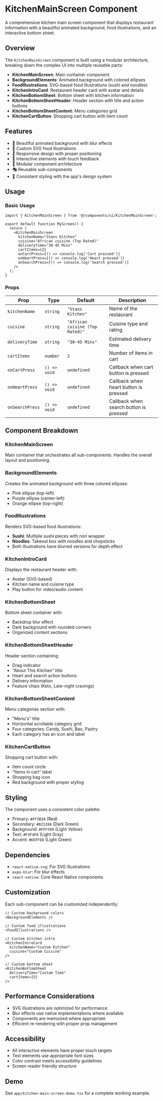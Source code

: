 # KitchenMainScreen Component

A comprehensive kitchen main screen component that displays restaurant information with a beautiful animated background, food illustrations, and an interactive bottom sheet.

## Overview

The `KitchenMainScreen` component is built using a modular architecture, breaking down the complex UI into multiple reusable parts:

- **KitchenMainScreen**: Main container component
- **BackgroundElements**: Animated background with colored ellipses
- **FoodIllustrations**: SVG-based food illustrations (sushi and noodles)
- **KitchenIntroCard**: Restaurant header card with avatar and details
- **KitchenBottomSheet**: Bottom sheet with kitchen information
- **KitchenBottomSheetHeader**: Header section with title and action buttons
- **KitchenBottomSheetContent**: Menu categories grid
- **KitchenCartButton**: Shopping cart button with item count

## Features

- 🎨 Beautiful animated background with blur effects
- 🍣 Custom SVG food illustrations
- 📱 Responsive design with proper positioning
- 🎯 Interactive elements with touch feedback
- 🎪 Modular component architecture
- 🎭 Reusable sub-components
- 🎨 Consistent styling with the app's design system

## Usage

### Basic Usage

```tsx
import { KitchenMainScreen } from '@/components/ui/KitchenMainScreen';

export default function MyScreen() {
  return (
    <KitchenMainScreen
      kitchenName="Stans Kitchen"
      cuisine="African cuisine (Top Rated)"
      deliveryTime="30-45 Mins"
      cartItems={2}
      onCartPress={() => console.log('Cart pressed')}
      onHeartPress={() => console.log('Heart pressed')}
      onSearchPress={() => console.log('Search pressed')}
    />
  );
}
```

### Props

| Prop | Type | Default | Description |
|------|------|---------|-------------|
| `kitchenName` | `string` | `"Stans Kitchen"` | Name of the restaurant |
| `cuisine` | `string` | `"African cuisine (Top Rated)"` | Cuisine type and rating |
| `deliveryTime` | `string` | `"30-45 Mins"` | Estimated delivery time |
| `cartItems` | `number` | `2` | Number of items in cart |
| `onCartPress` | `() => void` | `undefined` | Callback when cart button is pressed |
| `onHeartPress` | `() => void` | `undefined` | Callback when heart button is pressed |
| `onSearchPress` | `() => void` | `undefined` | Callback when search button is pressed |

## Component Breakdown

### KitchenMainScreen
Main container that orchestrates all sub-components. Handles the overall layout and positioning.

### BackgroundElements
Creates the animated background with three colored ellipses:
- Pink ellipse (top-left)
- Purple ellipse (center-left)
- Orange ellipse (top-right)

### FoodIllustrations
Renders SVG-based food illustrations:
- **Sushi**: Multiple sushi pieces with nori wrapper
- **Noodles**: Takeout box with noodles and chopsticks
- Both illustrations have blurred versions for depth effect

### KitchenIntroCard
Displays the restaurant header with:
- Avatar (SVG-based)
- Kitchen name and cuisine type
- Play button for video/audio content

### KitchenBottomSheet
Bottom sheet container with:
- Backdrop blur effect
- Dark background with rounded corners
- Organized content sections

### KitchenBottomSheetHeader
Header section containing:
- Drag indicator
- "About This Kitchen" title
- Heart and search action buttons
- Delivery information
- Feature chips (Keto, Late-night cravings)

### KitchenBottomSheetContent
Menu categories section with:
- "Menu's" title
- Horizontal scrollable category grid
- Four categories: Candy, Sushi, Bao, Pastry
- Each category has an icon and label

### KitchenCartButton
Shopping cart button with:
- Item count circle
- "Items in cart" label
- Shopping bag icon
- Red background with proper styling

## Styling

The component uses a consistent color palette:
- Primary: `#FF3B30` (Red)
- Secondary: `#02120A` (Dark Green)
- Background: `#FFF599` (Light Yellow)
- Text: `#F3F4F6` (Light Gray)
- Accent: `#E6FFE8` (Light Green)

## Dependencies

- `react-native-svg`: For SVG illustrations
- `expo-blur`: For blur effects
- `react-native`: Core React Native components

## Customization

Each sub-component can be customized independently:

```tsx
// Custom background colors
<BackgroundElements />

// Custom food illustrations
<FoodIllustrations />

// Custom kitchen intro
<KitchenIntroCard 
  kitchenName="Custom Kitchen"
  cuisine="Custom Cuisine"
/>

// Custom bottom sheet
<KitchenBottomSheet
  deliveryTime="Custom Time"
  cartItems={5}
/>
```

## Performance Considerations

- SVG illustrations are optimized for performance
- Blur effects use native implementations where available
- Components are memoized where appropriate
- Efficient re-rendering with proper prop management

## Accessibility

- All interactive elements have proper touch targets
- Text elements use appropriate font sizes
- Color contrast meets accessibility guidelines
- Screen reader friendly structure

## Demo

See `app/kitchen-main-screen-demo.tsx` for a complete working example. 